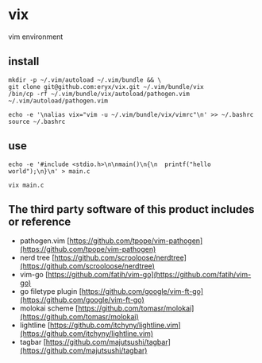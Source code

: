 # vix
vim environment


## install

``` shell
mkdir -p ~/.vim/autoload ~/.vim/bundle && \
git clone git@github.com:eryx/vix.git ~/.vim/bundle/vix
/bin/cp -rf ~/.vim/bundle/vix/autoload/pathogen.vim ~/.vim/autoload/pathogen.vim

echo -e '\nalias vix="vim -u ~/.vim/bundle/vix/vimrc"\n' >> ~/.bashrc
source ~/.bashrc
```


## use
``` shell
echo -e '#include <stdio.h>\n\nmain()\n{\n  printf("hello world");\n}\n' > main.c

vix main.c
```

## The third party software of this product includes or reference

* pathogen.vim [https://github.com/tpope/vim-pathogen](https://github.com/tpope/vim-pathogen)
* nerd tree [https://github.com/scrooloose/nerdtree](https://github.com/scrooloose/nerdtree)
* vim-go [https://github.com/fatih/vim-go](https://github.com/fatih/vim-go)
* go filetype plugin [https://github.com/google/vim-ft-go](https://github.com/google/vim-ft-go)
* molokai scheme [https://github.com/tomasr/molokai](https://github.com/tomasr/molokai)
* lightline [https://github.com/itchyny/lightline.vim](https://github.com/itchyny/lightline.vim)
* tagbar [https://github.com/majutsushi/tagbar](https://github.com/majutsushi/tagbar)

